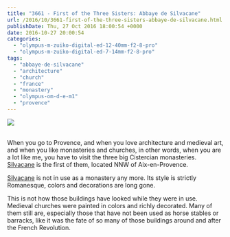 ```yaml
---
title: "3661 - First of the Three Sisters: Abbaye de Silvacane"
url: /2016/10/3661-first-of-the-three-sisters-abbaye-de-silvacane.html
publishDate: Thu, 27 Oct 2016 18:00:54 +0000
date: 2016-10-27 20:00:54
categories: 
  - "olympus-m-zuiko-digital-ed-12-40mm-f2-8-pro"
  - "olympus-m-zuiko-digital-ed-7-14mm-f2-8-pro"
tags: 
  - "abbaye-de-silvacane"
  - "architecture"
  - "church"
  - "france"
  - "monastery"
  - "olympus-om-d-e-m1"
  - "provence"
---
```

<div class="container">
<div class="center"><a target="_blank" href="https://d25zfm9zpd7gm5.cloudfront.net/1200x1200/2016/20160620_105728-Edit_lr.jpg"><img class="webfeedsFeaturedVisual" src="https://d25zfm9zpd7gm5.cloudfront.net/0600x0600/2016/20160620_105728-Edit_lr.jpg" /></a></div>
</div>
<br />

When you go to Provence, and when you love architecture and medieval art, and when you like monasteries and churches, in other words, when you are a lot like me, you have to visit the three big Cistercian monasteries. <a href="http://www.abbaye-silvacane.com/" target="_blank">Silvacane</a> is the first of them, located NNW of Aix-en-Provence.

<a target="_blank" href="https://d25zfm9zpd7gm5.cloudfront.net/1200x1200/2016/20160620_110135_lr.jpg"><img style="margin: 0pt 0px 0pt 10px; float: right;" src="https://d25zfm9zpd7gm5.cloudfront.net/0150x0150/2016/20160620_110135_lr.jpg" alt="" border="0" /></a> <a href="https://en.wikipedia.org/wiki/Silvacane_Abbey" target="_blank">Silvacane</a> is not in use as a monastery any more. Its style is strictly Romanesque, colors and decorations are long gone.

<a target="_blank" href="https://d25zfm9zpd7gm5.cloudfront.net/1200x1200/2016/20160620_111831_lr.jpg"><img style="margin: 0pt 10px 0pt 0px; float: left;" src="https://d25zfm9zpd7gm5.cloudfront.net/0150x0150/2016/20160620_111831_lr.jpg" alt="" border="0" /></a> This is not how those buildings have looked while they were in use. Medieval churches were painted in colors and richly decorated. Many of them still are, especially those that have not been used as horse stables or barracks, like it was the fate of so many of those buildings around and after the French Revolution.


